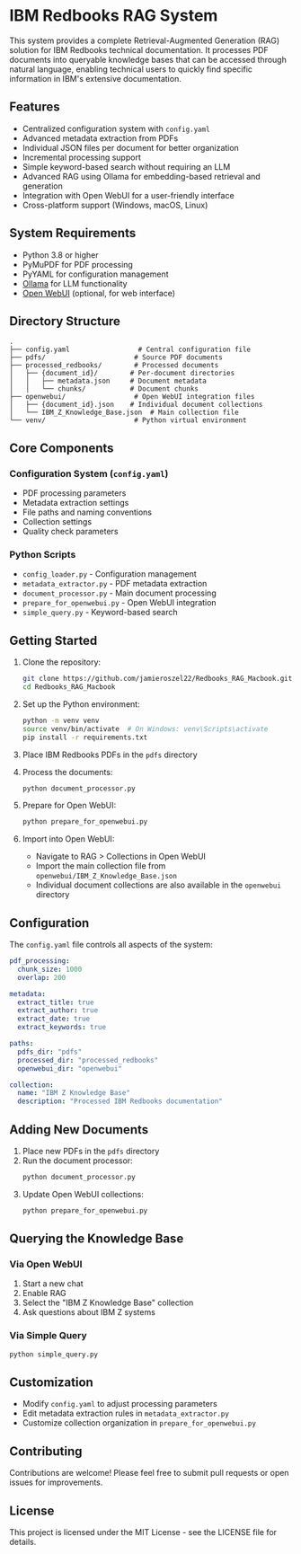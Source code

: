 # IBM Redbooks RAG System

This system provides a complete Retrieval-Augmented Generation (RAG) solution for IBM Redbooks technical documentation. It processes PDF documents into queryable knowledge bases that can be accessed through natural language, enabling technical users to quickly find specific information in IBM's extensive documentation.

## Features

- Centralized configuration system with `config.yaml`
- Advanced metadata extraction from PDFs
- Individual JSON files per document for better organization
- Incremental processing support
- Simple keyword-based search without requiring an LLM
- Advanced RAG using Ollama for embedding-based retrieval and generation
- Integration with Open WebUI for a user-friendly interface
- Cross-platform support (Windows, macOS, Linux)

## System Requirements

- Python 3.8 or higher
- PyMuPDF for PDF processing
- PyYAML for configuration management
- [Ollama](https://ollama.ai/) for LLM functionality
- [Open WebUI](https://github.com/open-webui/open-webui) (optional, for web interface)

## Directory Structure

```
.
├── config.yaml                 # Central configuration file
├── pdfs/                      # Source PDF documents
├── processed_redbooks/        # Processed documents
│   ├── {document_id}/        # Per-document directories
│   │   ├── metadata.json     # Document metadata
│   │   └── chunks/           # Document chunks
├── openwebui/                 # Open WebUI integration files
│   ├── {document_id}.json    # Individual document collections
│   └── IBM_Z_Knowledge_Base.json  # Main collection file
└── venv/                      # Python virtual environment
```

## Core Components

### Configuration System (`config.yaml`)
- PDF processing parameters
- Metadata extraction settings
- File paths and naming conventions
- Collection settings
- Quality check parameters

### Python Scripts
- `config_loader.py` - Configuration management
- `metadata_extractor.py` - PDF metadata extraction
- `document_processor.py` - Main document processing
- `prepare_for_openwebui.py` - Open WebUI integration
- `simple_query.py` - Keyword-based search

## Getting Started

1. Clone the repository:
   ```bash
   git clone https://github.com/jamieroszel22/Redbooks_RAG_Macbook.git
   cd Redbooks_RAG_Macbook
   ```

2. Set up the Python environment:
   ```bash
   python -m venv venv
   source venv/bin/activate  # On Windows: venv\Scripts\activate
   pip install -r requirements.txt
   ```

3. Place IBM Redbooks PDFs in the `pdfs` directory

4. Process the documents:
   ```bash
   python document_processor.py
   ```

5. Prepare for Open WebUI:
   ```bash
   python prepare_for_openwebui.py
   ```

6. Import into Open WebUI:
   - Navigate to RAG > Collections in Open WebUI
   - Import the main collection file from `openwebui/IBM_Z_Knowledge_Base.json`
   - Individual document collections are also available in the `openwebui` directory

## Configuration

The `config.yaml` file controls all aspects of the system:

```yaml
pdf_processing:
  chunk_size: 1000
  overlap: 200

metadata:
  extract_title: true
  extract_author: true
  extract_date: true
  extract_keywords: true

paths:
  pdfs_dir: "pdfs"
  processed_dir: "processed_redbooks"
  openwebui_dir: "openwebui"

collection:
  name: "IBM Z Knowledge Base"
  description: "Processed IBM Redbooks documentation"
```

## Adding New Documents

1. Place new PDFs in the `pdfs` directory
2. Run the document processor:
   ```bash
   python document_processor.py
   ```
3. Update Open WebUI collections:
   ```bash
   python prepare_for_openwebui.py
   ```

## Querying the Knowledge Base

### Via Open WebUI
1. Start a new chat
2. Enable RAG
3. Select the "IBM Z Knowledge Base" collection
4. Ask questions about IBM Z systems

### Via Simple Query
```bash
python simple_query.py
```

## Customization

- Modify `config.yaml` to adjust processing parameters
- Edit metadata extraction rules in `metadata_extractor.py`
- Customize collection organization in `prepare_for_openwebui.py`

## Contributing

Contributions are welcome! Please feel free to submit pull requests or open issues for improvements.

## License

This project is licensed under the MIT License - see the LICENSE file for details.
